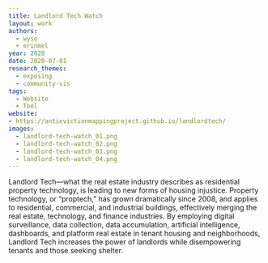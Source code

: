 ```yaml
---
title: Landlord Tech Watch
layout: work
authors:
  - wyso
  - erinmel
year: 2020
date: 2020-07-01
research_themes:
  - exposing
  - community-vis
tags:
  - Website
  - Tool
website:
- https://antievictionmappingproject.github.io/landlordtech/
images:
  - landlord-tech-watch_01.png
  - landlord-tech-watch_02.png
  - landlord-tech-watch_03.png
  - landlord-tech-watch_04.png
---
```

Landlord Tech—what the real estate industry describes as residential property technology, is leading to new forms of housing injustice. Property technology, or “proptech,” has grown dramatically since 2008, and applies to residential, commercial, and industrial buildings, effectively merging the real estate, technology, and finance industries. By employing digital surveillance, data collection, data accumulation, artificial intelligence, dashboards, and platform real estate in tenant housing and neighborhoods, Landlord Tech increases the power of landlords while disempowering tenants and those seeking shelter.